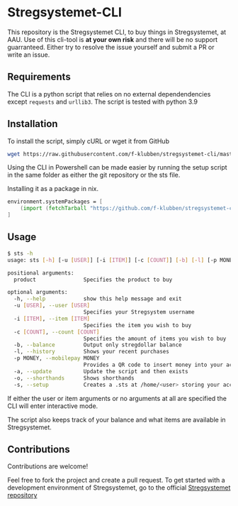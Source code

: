 # Stregsystemet-CLI

This repository is the Stregsystemet CLI, to buy things in Stregsystemet, at AAU.
Use of this cli-tool is **at your own risk** and there will be no support guarranteed. Either try to resolve the issue yourself and submit a PR or write an issue.
 
## Requirements

The CLI is a python script that relies on no external dependendencies except `requests` and `urllib3`. The script is tested with python 3.9

## Installation

To install the script, simply cURL or wget it from GitHub

```bash
wget https://raw.githubusercontent.com/f-klubben/stregsystemet-cli/master/main.py -O sts
```

Using the CLI in Powershell can be made easier by running the setup script in the same folder as either the git repository or the sts file.

Installing it as a package in nix.

```nix
environment.systemPackages = [
	(import (fetchTarball "https://github.com/f-klubben/stregsystemet-cli/archive/master.tar.gz") {})
]
```

## Usage

```bash
$ sts -h
usage: sts [-h] [-u [USER]] [-i [ITEM]] [-c [COUNT]] [-b] [-l] [-p MONEY] [-a] [-o] [-s] [product]

positional arguments:
  product               Specifies the product to buy

optional arguments:
  -h, --help            show this help message and exit
  -u [USER], --user [USER]
                        Specifies your Stregsystem username
  -i [ITEM], --item [ITEM]
                        Specifies the item you wish to buy
  -c [COUNT], --count [COUNT]
                        Specifies the amount of items you wish to buy
  -b, --balance         Output only stregdollar balance
  -l, --history         Shows your recent purchases
  -p MONEY, --mobilepay MONEY
                        Provides a QR code to insert money into your account
  -a, --update          Update the script and then exists
  -o, --shorthands      Shows shorthands
  -s, --setup           Creates a .sts at /home/<user> storing your account username
```

If either the user or item arguments or no arguments at all are specified the CLI will enter interactive mode.

The script also keeps track of your balance and what items are available in Stregsystemet.

## Contributions

Contributions are welcome!

Feel free to fork the project and create a pull request. 
To get started with a development environment of Stregsystemet, go to the official [Stregsystemet repository](https://github.com/f-klubben/stregsystemet)
